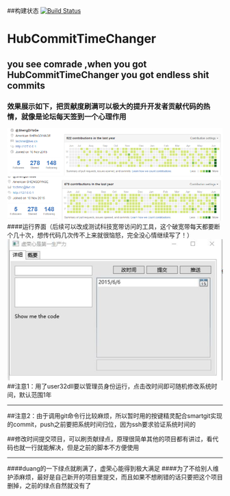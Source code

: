 ##构建状态
[![Build Status](https://travis-ci.org/megatontech/HubCommitTimeChanger.svg?branch=master)](https://travis-ci.org/megatontech/HubCommitTimeChanger)
# HubCommitTimeChanger
## you see comrade ,when you got HubCommitTimeChanger you got endless shit commits
### 效果展示如下，把贡献度刷满可以极大的提升开发者贡献代码的热情，就像是论坛每天签到一个心理作用
![](https://github.com/megatontech/HubCommitTimeChanger/blob/master/FireShot15.png)
![](https://github.com/megatontech/HubCommitTimeChanger/blob/master/FireShotCapture16.png)
####运行界面（后续可以改成测试科技宽带访问的工具，这个破宽带每天都要断个几十次，想传代码几次传不上来就很恼怒，完全没心情继续写了！）
![](https://github.com/megatontech/HubCommitTimeChanger/blob/master/running.jpg)
##注意1：用了user32dll要以管理员身份运行，点击改时间即可随机修改系统时间，默认范围1年
***
##注意2：由于调用git命令行比较麻烦，所以暂时用的按键精灵配合smartgit实现的commit，push之前要把系统时间归位，因为ssh要求验证系统时间的

##修改时间提交项目，可以刷贡献绿点，原理很简单其他的项目都有讲过，看代码也就一行就能解决，但是之前的脚本不方便使用
***
####duang的一下绿点就刷满了，虚荣心能得到极大满足
####为了不给别人维护添麻烦，最好是自己新开的项目里提交，而且如果不想刷错的话只要把这个项目删掉，之前的绿点自然就没有了
